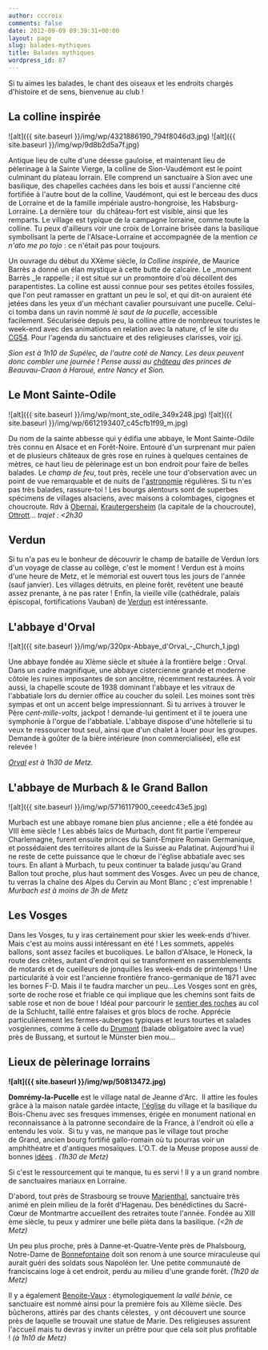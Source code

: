 ```yaml
---
author: cccroix
comments: false
date: 2012-09-09 09:39:31+00:00
layout: page
slug: balades-mythiques
title: Balades mythiques
wordpress_id: 87
---
```


Si tu aimes les balades, le chant des oiseaux et les endroits chargés d'histoire et de sens, bienvenue au club !

## La colline inspirée

![alt]({{ site.baseurl }}/img/wp/4321886190_794f8046d3.jpg)
![alt]({{ site.baseurl }}/img/wp/9d8b2d5a7f.jpg)

Antique lieu de culte d'une déesse gauloise, et maintenant lieu de pèlerinage à la Sainte Vierge, la colline de Sion-Vaudémont est le point culminant du plateau lorrain. Elle comprend un sanctuaire à Sion avec une basilique, des chapelles cachées dans les bois et aussi l'ancienne cité fortifiée à l'autre bout de la colline, Vaudémont, qui est le berceau des ducs de Lorraine et de la famille impériale austro-hongroise, les Habsburg-Lorraine. La dernière tour  du château-fort est visible, ainsi que les remparts. Le village est typique de la campagne lorraine, comme toute la colline. Tu peux d'ailleurs voir une croix de Lorraine brisée dans la basilique symbolisant la perte de l'Alsace-Lorraine et accompagnée de la mention _ce n'ato me po tojo_ : ce n'était pas pour toujours.


Un ouvrage du début du XXème siècle, _la Colline inspirée_, de Maurice Barrès a donné un élan mystique à cette butte de calcaire. Le _monument Barrès _le rappelle ; il est situé sur un promontoire d'où décollent des parapentistes. La colline est aussi connue pour ses petites étoiles fossiles, que l'on peut ramasser en grattant un peu le sol, et qui dit-on auraient été jetées dans les yeux d'un méchant cavalier poursuivant une pucelle. Celui-ci tomba dans un ravin nommé _le saut de la pucelle_, accessible facilement. Sécularisée depuis peu, la colline attire de nombreux touristes le week-end avec des animations en relation avec la nature, cf le site du [CG54](http://www.sion.cg54.fr/). Pour l'agenda du sanctuaire et des religieuses clarisses, voir [ici](http://www.catholique-nancy.fr/a-votre-service/les-services-diocesains/spiritualite/lieux-daccueil-spirituel/sanctuaire-de-sion).

_Sion est à 1h10 de Supélec, de l'autre coté de Nancy. Les deux peuvent donc combler une journée ! Pense aussi au [château](http://www.chateaudeharoue.fr/) des princes de Beauvau-Craon à Haroué, entre Nancy et Sion._

## Le Mont Sainte-Odile

![alt]({{ site.baseurl }}/img/wp/mont_ste_odile_349x248.jpg)
![alt]({{ site.baseurl }}/img/wp/6612193407_c45cfb1f99_m.jpg)

Du nom de la sainte abbesse qui y édifia une abbaye, le Mont Sainte-Odile très connu en Alsace et en Forêt-Noire. Entouré d'un surprenant mur païen et de plusieurs châteaux de grès rose en ruines à quelques centaines de mètres, ce haut lieu de pèlerinage est un bon endroit pour faire de belles balades. Le _champ de feu_, tout près, recèle une tour d'observation avec un point de vue remarquable et de nuits de l'[astronomie](http://www.astrosurf.com/astrocdf67/) régulières.
Si tu n'es pas très balades, rassure-toi ! Les bourgs alentours sont de superbes spécimens de villages alsaciens, avec maisons à colombages, cigognes et choucroute. Rdv à [Obernai](http://fr.wikipedia.org/wiki/Obernai), [Krautergersheim](http://www.krautergersheim.com/) (la capitale de la choucroute), [Ottrott](http://www.ottrott.com/)...
_trajet : <2h30_

## Verdun

Si tu n'a pas eu le bonheur de découvrir le champ de bataille de Verdun lors d'un voyage de classe au collège, c'est le moment ! Verdun est à moins d'une heure de Metz, et le mémorial est ouvert tous les jours de l'année (sauf janvier). Les villages détruits, en pleine forêt, revêtent une beauté assez prenante, à ne pas rater ! Enfin, la vieille ville (cathédrale, palais épiscopal, fortifications Vauban) de [Verdun](http://verdun-tourisme.fr/) est intéressante.

## L'abbaye d'Orval

![alt]({{ site.baseurl }}/img/wp/320px-Abbaye_d'Orval_-_Church_1.jpg)

Une abbaye fondée au XIème siècle et située à la frontière belge : Orval. Dans un cadre magnifique, une abbaye cistercienne grande et moderne côtoie les ruines imposantes de son ancêtre, récemment restaurées. À voir aussi, la chapelle scoute de 1938 dominant l'abbaye et les vitraux de l'abbatiale lors du dernier office au coucher du soleil.
Les moines sont très sympas et ont un accent belge impressionnant. Si tu arrives à trouver le Père _cent-mille-volts_, jackpot ! demande-lui gentiment et il te jouera une symphonie à l'orgue de l'abbatiale. L'abbaye dispose d'une hôtellerie si tu veux te ressourcer tout seul, ainsi que d'un chalet à louer pour les groupes. Demande à goûter de la bière intérieure (non commercialisée), elle est relevée !

_[Orval](http://www.orval.be/fr/) est à 1h30 de Metz._


## L'abbaye de Murbach & le Grand Ballon

![alt]({{ site.baseurl }}/img/wp/5716117900_ceeedc43e5.jpg)

Murbach est une abbaye romane bien plus ancienne ; elle a été fondée au VIII ème siècle ! Les abbés laïcs de Murbach, dont fit partie l'empereur Charlemagne, furent ensuite princes du Saint-Empire Romain Germanique, et possédaient des territoires allant de la Suisse au Palatinat. Aujourd'hui il ne reste de cette puissance que le chœur de l'église abbatiale avec ses tours.
En allant à Murbach, tu peux continuer ta balade jusqu'au Grand Ballon tout proche, plus haut somment des Vosges. Avec un peu de chance, tu verras la chaîne des Alpes du Cervin au Mont Blanc ; c'est imprenable !
_Murbach est à moins de 3h de Metz_

## Les Vosges

Dans les Vosges, tu y iras certainement pour skier les week-ends d'hiver. Mais c'est au moins aussi intéressant en été ! Les sommets, appelés ballons, sont assez faciles et bucoliques. Le ballon d'Alsace, le Honeck, la route des crêtes, autant d'endroit qui se transforment en rassemblements de motards et de cueilleurs de jonquilles les week-ends de printemps ! Une particularité à voir est l'ancienne frontière franco-germanique de 1871 avec les bornes F-D. Mais il te faudra marcher un peu...Les Vosges sont en grès, sorte de roche rose et friable ce qui implique que les chemins sont faits de sable rose et non de boue ! Idéal pour parcourir le [sentier des roches](http://de.wikipedia.org/wiki/Sentier_des_Roches) au col de la Schlucht, taillé entre falaises et gros blocs de roche.
Apprécie particulièrement les fermes-auberges typiques et leurs tourtes et salades vosgiennes, comme à celle du [Drumont](http://www.suivezletrefle.com/ferme-auberge/138-ferme-auberge-le-drumont.html) (balade obligatoire avec la vue) près de Bussang, et surtout le Münster bien mou...

## Lieux de pèlerinage lorrains

**![alt]({{ site.baseurl }}/img/wp/50813472.jpg)**

**Domrémy-la-Pucelle** est le village natal de Jeanne d'Arc.  Il attire les foules grâce à la maison natale gardée intacte, [l'église](http://www.catholique-vosges.fr/eglise-natale-de-jeanne-d-arc,2610) du village et la basilique du Bois-Chenu avec ses fresques immenses, érigée en monument national en reconnaissance à la patronne secondaire de la France, à l'endroit où elle a entendu les voix.  Si tu y vas, ne manque pas le village tout proche de Grand, ancien bourg fortifié gallo-romain où tu pourras voir un amphithéatre et d'antiques mosaïques. L'O.T. de la Meuse propose aussi de bonnes [idées](http://www.tourisme-meuse.com/fr/1034/pages/d/0/0/page/0) . _(1h30 de Metz)_

Si c'est le ressourcement qui te manque, tu es servi ! Il y a un grand nombre de sanctuaires mariaux en Lorraine.

D'abord, tout près de Strasbourg se trouve [Marienthal](http://www.basiliquemarienthal.fr/), sanctuaire très animé en plein milieu de la forêt d'Hagenau. Des bénédictines du Sacré-Cœur de Montmartre accueillent des retraites toute l'année. Fondée au XIII ème siècle, tu peux y admirer une belle pièta dans la basilique. _(<2h de Metz)_

Un peu plus proche, près à Danne-et-Quatre-Vente près de Phalsbourg, Notre-Dame de [Bonnefontaine](http://cathophalsbourg.over-blog.com/categorie-12103185.html) doit son renom à une source miraculeuse qui aurait guéri des soldats sous Napoléon Ier. Une petite communauté de franciscains loge à cet endroit, perdu au milieu d'une grande forêt. _(1h20 de Metz)_

Il y a également [Benoite-Vaux](http://catholique-verdun.cef.fr/spip/spip.php?article138) : étymologiquement _la_ _vallé bénie_, ce sanctuaire est nommé ainsi pour la première fois au XIIème siècle. Des bûcherons, attirés par des chants célestes,  y ont découvert une source près de laquelle se trouvait une statue de Marie. Des religieuses assurent l'accueil mais tu devras y inviter un prêtre pour que cela soit plus profitable ! _(à 1h10 de Metz)_
